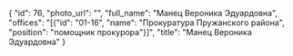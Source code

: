 {
    "id": 76,
    "photo_url": "",
    "full_name": "Манец Вероника Эдуардовна",
    "offices": "[{\"id\": \"01-16\", \"name\": \"Прокуратура Пружанского района\", \"position\": \"помощник прокурора\"}]",
    "title": "Манец Вероника Эдуардовна"
}